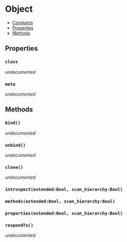 # Object


* [Constants](#Constants)
* [Properties](#Properties)
* [Methods](#Methods)

## Properties

### `class`
*undocumented*

### `meta`
*undocumented*

## Methods

### `bind()`
*undocumented*

### `unbind()`
*undocumented*

### `clone()`
*undocumented*

### `introspect(extended:Bool, scan_hierarchy:Bool)`

### `methods(extended:Bool, scan_hierarchy:Bool)`

### `properties(extended:Bool, scan_hierarchy:Bool)`

### `respondTo()`
*undocumented*

